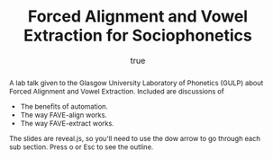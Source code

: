 ---
layout: paper
title: "Forced Alignment and Vowel Extraction for Sociophonetics"
year: 2014
author: [ { name: "Josef Fruehwald", url: "jofrhwld.github.io" }]
abstract: "
A lab talk given to the Glasgow University Laboratory of Phonetics (GULP) about Forced Alignment and Vowel Extraction.

Included are discussions of
<ul>
  <li>The benefits of automation.</li>
  <li>The way FAVE-align works.</li>
  <li>The way FAVE-extract works.</li>
</ul>

The slides are reveal.js, so you'll need to use the dow arrow to go through each sub section. Press o or Esc to see the outline.
"
presented: []
published: []
docs: [{format: "HTML5 Slides", url: "/papers/gulp_2014/", local: true }]
categories: [talk]
display-category: "Talk"
comments: true
---